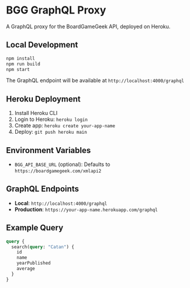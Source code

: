# BGG GraphQL Proxy

A GraphQL proxy for the BoardGameGeek API, deployed on Heroku.

## Local Development

```bash
npm install
npm run build
npm start
```

The GraphQL endpoint will be available at `http://localhost:4000/graphql`

## Heroku Deployment

1. Install Heroku CLI
2. Login to Heroku: `heroku login`
3. Create app: `heroku create your-app-name`
4. Deploy: `git push heroku main`

## Environment Variables

- `BGG_API_BASE_URL` (optional): Defaults to `https://boardgamegeek.com/xmlapi2`

## GraphQL Endpoints

- **Local**: `http://localhost:4000/graphql`
- **Production**: `https://your-app-name.herokuapp.com/graphql`

## Example Query

```graphql
query {
  search(query: "Catan") {
    id
    name
    yearPublished
    average
  }
}
```
